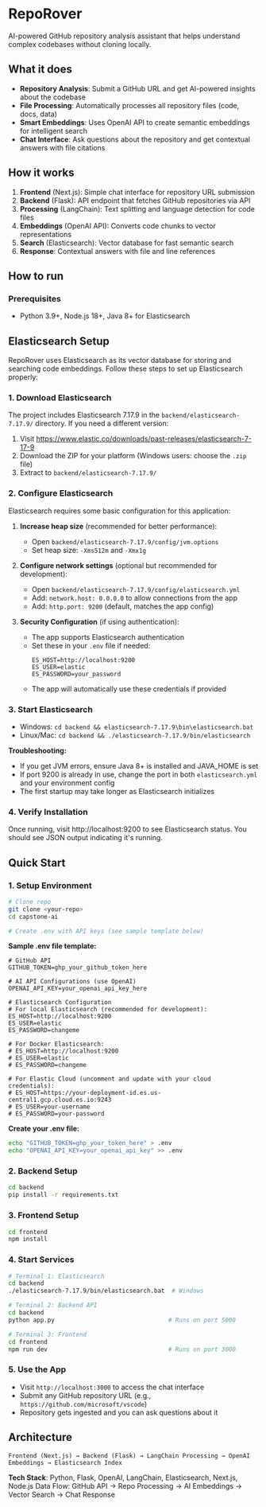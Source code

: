 # RepoRover

AI-powered GitHub repository analysis assistant that helps understand complex codebases without cloning locally.

## What it does

- **Repository Analysis**: Submit a GitHub URL and get AI-powered insights about the codebase
- **File Processing**: Automatically processes all repository files (code, docs, data)
- **Smart Embeddings**: Uses OpenAI API to create semantic embeddings for intelligent search
- **Chat Interface**: Ask questions about the repository and get contextual answers with file citations

## How it works

1. **Frontend** (Next.js): Simple chat interface for repository URL submission
2. **Backend** (Flask): API endpoint that fetches GitHub repositories via API
3. **Processing** (LangChain): Text splitting and language detection for code files
4. **Embeddings** (OpenAI API): Converts code chunks to vector representations
5. **Search** (Elasticsearch): Vector database for fast semantic search
6. **Response**: Contextual answers with file and line references

## How to run

### Prerequisites
- Python 3.9+, Node.js 18+, Java 8+ for Elasticsearch

## Elasticsearch Setup

RepoRover uses Elasticsearch as its vector database for storing and searching code embeddings. Follow these steps to set up Elasticsearch properly:

### 1. Download Elasticsearch
The project includes Elasticsearch 7.17.9 in the `backend/elasticsearch-7.17.9/` directory. If you need a different version:

1. Visit https://www.elastic.co/downloads/past-releases/elasticsearch-7-17-9
2. Download the ZIP for your platform (Windows users: choose the `.zip` file)
3. Extract to `backend/elasticsearch-7.17.9/`

### 2. Configure Elasticsearch
Elasticsearch requires some basic configuration for this application:

1. **Increase heap size** (recommended for better performance):
   - Open `backend/elasticsearch-7.17.9/config/jvm.options`
   - Set heap size: `-Xms512m` and `-Xmx1g`

2. **Configure network settings** (optional but recommended for development):
   - Open `backend/elasticsearch-7.17.9/config/elasticsearch.yml`
   - Add: `network.host: 0.0.0.0` to allow connections from the app
   - Add: `http.port: 9200` (default, matches the app config)

3. **Security Configuration** (if using authentication):
   - The app supports Elasticsearch authentication
   - Set these in your `.env` file if needed:
     ```
     ES_HOST=http://localhost:9200
     ES_USER=elastic
     ES_PASSWORD=your_password
     ```
   - The app will automatically use these credentials if provided

### 3. Start Elasticsearch
- Windows: `cd backend && elasticsearch-7.17.9\bin\elasticsearch.bat`
- Linux/Mac: `cd backend && ./elasticsearch-7.17.9/bin/elasticsearch`

**Troubleshooting:**
- If you get JVM errors, ensure Java 8+ is installed and JAVA_HOME is set
- If port 9200 is already in use, change the port in both `elasticsearch.yml` and your environment config
- The first startup may take longer as Elasticsearch initializes

### 4. Verify Installation
Once running, visit http://localhost:9200 to see Elasticsearch status. You should see JSON output indicating it's running.

## Quick Start

### 1. Setup Environment
```bash
# Clone repo
git clone <your-repo>
cd capstone-ai

# Create .env with API keys (see sample template below)
```

**Sample .env file template:**
```env
# GitHub API
GITHUB_TOKEN=ghp_your_github_token_here

# AI API Configurations (use OpenAI)
OPENAI_API_KEY=your_openai_api_key_here

# Elasticsearch Configuration
# For local Elasticsearch (recommended for development):
ES_HOST=http://localhost:9200
ES_USER=elastic
ES_PASSWORD=changeme

# For Docker Elasticsearch:
# ES_HOST=http://localhost:9200
# ES_USER=elastic
# ES_PASSWORD=changeme

# For Elastic Cloud (uncomment and update with your cloud credentials):
# ES_HOST=https://your-deployment-id.es.us-central1.gcp.cloud.es.io:9243
# ES_USER=your-username
# ES_PASSWORD=your-password
```

**Create your .env file:**
```bash
echo "GITHUB_TOKEN=ghp_your_token_here" > .env
echo "OPENAI_API_KEY=your_openai_api_key" >> .env
```

### 2. Backend Setup
```bash
cd backend
pip install -r requirements.txt
```

### 3. Frontend Setup
```bash
cd frontend
npm install
```

### 4. Start Services
```bash
# Terminal 1: Elasticsearch
cd backend
./elasticsearch-7.17.9/bin/elasticsearch.bat  # Windows

# Terminal 2: Backend API
cd backend
python app.py                                # Runs on port 5000

# Terminal 3: Frontend
cd frontend
npm run dev                                  # Runs on port 3000
```

### 5. Use the App
- Visit `http://localhost:3000` to access the chat interface
- Submit any GitHub repository URL (e.g., `https://github.com/microsoft/vscode`)
- Repository gets ingested and you can ask questions about it

## Architecture

```
Frontend (Next.js) → Backend (Flask) → LangChain Processing → OpenAI Embeddings → Elasticsearch Index
```

**Tech Stack**: Python, Flask, OpenAI, LangChain, Elasticsearch, Next.js, Node.js
Data Flow: GitHub API → Repo Processing → AI Embeddings → Vector Search → Chat Response

